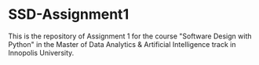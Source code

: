 # SSD-Assignment1
This is the repository of Assignment 1 for the course "Software Design with Python" in the Master of Data Analytics &amp; Artificial Intelligence track in Innopolis University.
